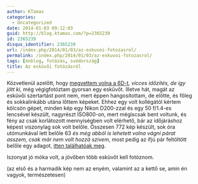 ```yaml
---
author: KTamas
categories:
  - Uncategorized
date: 2014-01-03 09:12:03
guid: http://blog.ktamas.com/?p=2365239
id: 2365239
disqus_identifier: 2365239
url: /index.php/2014/01/03/az-eskuvoi-fotozasrol/
permalink: /index.php/2014/01/03/az-eskuvoi-fotozasrol/
tags: [énblog, fotózás, svédország]
title: Az esküvői fotózásról
---
```


Közvetlenül azelőtt, hogy [megvettem volna a 6D-t](http://blog.ktamas.com/index.php/2013/12/30/a-fotozasrol-megint-sokadszorra-egyaltalan-nem-utoljara-sot-6d/ "A fotózásról, megint, sokadszorra, egyáltalán nem utoljára, sőt (6D)"), _vicces időzítés, de így jött ki,_ még végigfotóztam gyorsan egy esküvőt. Illetve hát, magát az esküvői szertartást pont nem, mert éppen hangosítottam, de előtte, és főleg és sokkalinkább utána lőttem képeket. Ehhez egy volt kollégától kértem kölcsön gépet, minden kép egy Nikon D200-zzal és egy 50 f/1.4-es lencsével készült, nagyrészt ISO800-on, mert mégiscsak bent voltunk, és fény az csak korlátozott mennyiségben volt elérhető, bár az időjáráshoz képest viszonylag sok volt belőle. Összesen 772 kép készült, sok óra utómunkával lett belőle 63 _és még abból is lehetett volna vágni párat asszem, csak már nem volt hozzá szivem_, most pedig az ifjú pár feltöltött belőle egy adagot, [itten találhatóak meg](https://www.facebook.com/saran.run.5/media_set?set=a.531728020268336.1073741837.100002934270671&type=1).

Iszonyat jó móka volt, a jövőben több esküvőt kell fotóznom.

(az első és a harmadik kép nem az enyém, valamint az a kettő se, amin én vagyok, természetesen)
